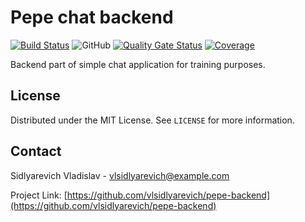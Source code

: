 # Pepe chat backend
[![Build Status](https://travis-ci.com/vlsidlyarevich/pepe-backend.svg?branch=main)](https://travis-ci.com/vlsidlyarevich/pepe-backend)
![GitHub](https://img.shields.io/github/license/vlsidlyarevich/pepe-backend)
[![Quality Gate Status](https://sonarcloud.io/api/project_badges/measure?project=vlsidlyarevich_pepe-backend&metric=alert_status)](https://sonarcloud.io/dashboard?id=vlsidlyarevich_pepe-backend)
[![Coverage](https://sonarcloud.io/api/project_badges/measure?project=vlsidlyarevich_pepe-backend&metric=coverage)](https://sonarcloud.io/dashboard?id=vlsidlyarevich_pepe-backend)

Backend part of simple chat application for training purposes. 



<!-- LICENSE -->
## License

Distributed under the MIT License. See `LICENSE` for more information.


<!-- CONTACT -->
## Contact

Sidlyarevich Vladislav - vlsidlyarevich@example.com

Project Link: [https://github.com/vlsidlyarevich/pepe-backend](https://github.com/vlsidlyarevich/pepe-backend)